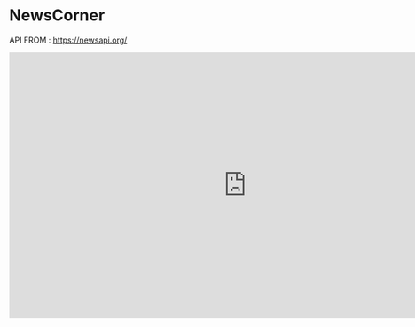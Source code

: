 # NewsCorner

API FROM : https://newsapi.org/



<iframe width="854" height="480" src="https://drive.google.com/file/d/1634eHMgxamgh7hjSSt3pJznKjg4rveT9/view" frameborder="0" allowfullscreen></iframe>
